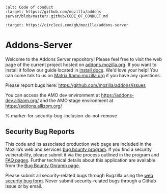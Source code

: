 ```{image} https://img.shields.io/badge/%E2%9D%A4-code%20of%20conduct-blue.svg
:alt: Code of conduct
:target: https://github.com/mozilla/addons-server/blob/master/.github/CODE_OF_CONDUCT.md
```

```{image} https://circleci.com/gh/mozilla/addons-server.svg?style=svg
:target: https://circleci.com/gh/mozilla/addons-server
```

# Addons-Server

Welcome to the Addons Server repository!  Please feel free to visit the web page of the current project hosted on [addons.mozilla.org]. If you want to install it follow our guide located in [install docs].  We'd love your help!  You can come talk to us on [Matrix #amo:mozilla.org] if you have any questions.

Please report bugs here: <https://github.com/mozilla/addons/issues>

You can access the AMO dev environment at <https://addons-dev.allizom.org/> and the AMO stage environment at <https://addons.allizom.org/>

% marker-for-security-bug-inclusion-do-not-remove

## Security Bug Reports

This code and its associated production web page are included in the Mozilla’s web and services [bug bounty program]. If you find a security vulnerability, please submit it via the process outlined in the program and [FAQ pages]. Further technical details about this application are available from the [Bug Bounty Onramp page].

Please submit all security-related bugs through Bugzilla using the [web security bug form]. Never submit security-related bugs through a Github Issue or by email.

[addons.mozilla.org]: https://addons.mozilla.org
[bug bounty onramp page]: https://wiki.mozilla.org/Security/BugBountyOnramp/
[bug bounty program]: https://www.mozilla.org/en-US/security/web-bug-bounty/
[faq pages]: https://www.mozilla.org/en-US/security/bug-bounty/faq-webapp/
[install docs]: https://addons-server.readthedocs.io/en/latest/topics/install/docker.html
[matrix #amo:mozilla.org]: https://chat.mozilla.org/#/room/#amo:mozilla.org
[web security bug form]: https://bugzilla.mozilla.org/form.web.bounty
